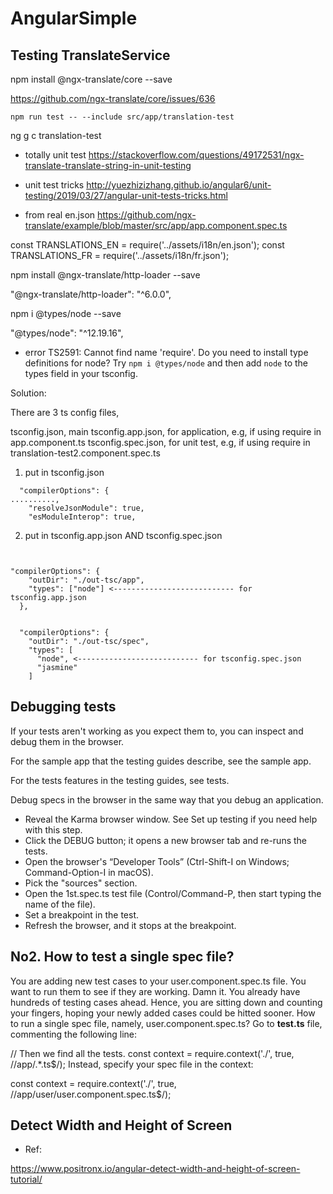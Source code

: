 # AngularSimple

## Testing TranslateService


npm install @ngx-translate/core --save

https://github.com/ngx-translate/core/issues/636

`npm run test -- --include src/app/translation-test`

ng g c translation-test

- totally unit test
https://stackoverflow.com/questions/49172531/ngx-translate-translate-string-in-unit-testing


- unit test tricks
http://yuezhizizhang.github.io/angular6/unit-testing/2019/03/27/angular-unit-tests-tricks.html


- from real en.json
https://github.com/ngx-translate/example/blob/master/src/app/app.component.spec.ts



const TRANSLATIONS_EN = require('../assets/i18n/en.json');
const TRANSLATIONS_FR = require('../assets/i18n/fr.json');

npm install @ngx-translate/http-loader --save

"@ngx-translate/http-loader": "^6.0.0",

npm i @types/node --save

"@types/node": "^12.19.16",

- error TS2591: Cannot find name 'require'. Do you need to install type definitions for node? Try `npm i @types/node` and then add `node` to the types field in your tsconfig.

Solution:

There are 3 ts config files,

tsconfig.json, main
tsconfig.app.json, for application, e.g, if using require in app.component.ts
tsconfig.spec.json, for unit test, e.g, if using require in translation-test2.component.spec.ts

1. put in tsconfig.json

```
  "compilerOptions": {
..........,
    "resolveJsonModule": true,
    "esModuleInterop": true,

```

2. put in tsconfig.app.json AND tsconfig.spec.json

```


"compilerOptions": {
    "outDir": "./out-tsc/app",
    "types": ["node"] <--------------------------- for tsconfig.app.json
  },


  "compilerOptions": {
    "outDir": "./out-tsc/spec",
    "types": [
      "node", <--------------------------- for tsconfig.spec.json
      "jasmine"
    ]

```

## Debugging tests
If your tests aren't working as you expect them to, you can inspect and debug them in the browser.

For the sample app that the testing guides describe, see the sample app.

For the tests features in the testing guides, see tests.

Debug specs in the browser in the same way that you debug an application.

- Reveal the Karma browser window. See Set up testing if you need help with this step.
- Click the DEBUG button; it opens a new browser tab and re-runs the tests.
- Open the browser's “Developer Tools” (Ctrl-Shift-I on Windows; Command-Option-I in macOS).
- Pick the "sources" section.
- Open the 1st.spec.ts test file (Control/Command-P, then start typing the name of the file).
- Set a breakpoint in the test.
- Refresh the browser, and it stops at the breakpoint.


## No2. How to test a single spec file?
You are adding new test cases to your user.component.spec.ts file. You want to run them to see if they are working. Damn it. You already have hundreds of testing cases ahead. Hence, you are sitting down and counting your fingers, hoping your newly added cases could be hitted sooner. How to run a single spec file, namely, user.component.spec.ts? Go to **test.ts** file, commenting the following line:

// Then we find all the tests.
const context = require.context('./', true, /\/app\/.*\.ts$/);
Instead, specify your spec file in the context:

const context = require.context('./', true, /\/app\/user\/user\.component\.spec\.ts$/);


## Detect Width and Height of Screen

- Ref:

https://www.positronx.io/angular-detect-width-and-height-of-screen-tutorial/



